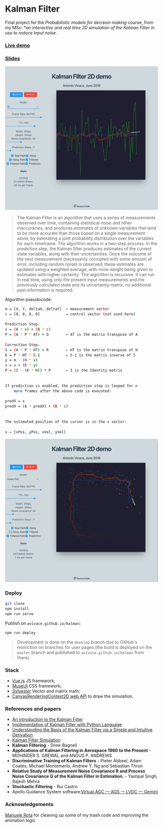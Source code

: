 # Kalman Filter

Final project for the *Probabilistic models for decision making* course, from my MSc: **an interactive and real time 2D simulation of the Kalman Filter in use to reduce input noise*.

### [Live demo](https://avivace.github.io/kalman)

### [Slides](slides.pdf)

![](screenshot1.png)

> The Kalman Filter is an algorithm that uses a series of measurements observed over time, containing statistical noise and other inaccuracies, and produces estimates of unknown variables that tend to be more accurate than those based on a single measurement alone, by estimating a joint probability distribution over the variables for each timeframe.
> The algorithm works in a two-step process. In the prediction step, the Kalman filter produces estimates of the current state variables, along with their uncertainties. Once the outcome of the next measurement (necessarily corrupted with some amount of error, including random noise) is observed, these estimates are updated using a weighted average, with more weight being given to estimates with higher certainty. The algorithm is recursive. It can run in real time, using only the present input measurements and the previously calculated state and its uncertainty matrix; no additional past information is required. 

Algorithm pseudocode:

```bash
m = [X, Y, deltaX, deltaY]  ← measurement vector
c = [0, 0, 0, 0]            ← control vector (not used here)

Prediction Step:
x = (A * x) + (B * c)
P = (A * P * AT) + Q        ← AT is the matrix transpose of A

Correction Step:
S = (H * P * HT) + R        ← HT is the matrix transpose of H
K = P * HT * S-1            ← S-1 is the matrix inverse of S
y = m - (H * x)
x = x + (K * y)
P = (I - (K * H)) * P       ← I is the Identity matrix


If prediction is enabled, the prediction step is looped for n 
    more frames after the above code is executed:

predX = x
predX = (A * predX) + (B * c)


The estimated position of the cursor is in the x vector:

x ← [xPos, yPos, xVel, yVel] 
```

![](screenshot2.png)

### Deploy

```bash
git clone
npm install
npm run serve
```

Publish on `avivace.github.io/kalman`:

```bash
npm run deploy
```

> Development is done on the `develop` branch due to GitHub's restriction on branches for user pages (the build is deployed on the `master` branch and published to `avivace.github.io/kalman` from there).

### Stack

- [Vue.js](https://vuejs.org/) JS framework;
- [MuseUI](https://muse-ui.org) CSS framework;
- [Sylvester](http://sylvester.jcoglan.com/) Vector and matrix math;
- [CanvasRenderingContext2D web API](https://developer.mozilla.org/en-US/docs/Web/API/CanvasRenderingContext2D) to draw the simulation.

### References and papers

- [An introduction to the Kalman Filter](http://www.cs.utexas.edu/~pstone/Courses/393Rfall13/readings/Welch+Bishop-TR-95.pdf)
- [Implementation of Kalman Filter with Python Language](https://arxiv.org/pdf/1204.0375.pdf)
- [Understanding the Basis of the Kalman Filter via a Simple and Intuitive Derivation](https://courses.engr.illinois.edu/ece420/sp2017/UnderstandingKalmanFilter.pdf)
- [Kalman Filter Simulation](https://www.cs.utexas.edu/~teammco/misc/kalman_filter/)
- **Kalman Filtering** - Drew Bagnell
- **Applications of Kalman Filtering in Aerospace 1960 to the Present** - MOHINDER S. GREWAL and ANGUS P. ANDREWS
- **Discriminative Training of Kalman Filters** - Pieter Abbeel, Adam Coates, Michael Montemerlo, Andrew Y. Ng and Sebastian Thrun
- **Relative Study of Measurement Noise Covariance R and Process
Noise Covariance Q of the Kalman Filter in Estimation.** - Yashpal Singh, Rajesh Mehra
- **Stochastic Filtering** - Rui Castro
- Apollo Guidance System software:[Virtual AGC — AGS — LVDC — Gemini](http://www.ibiblio.org/apollo/)

### Acknowledgements

[Manuele Rota](https://github.com/dubvulture) for cleaning up some of my trash code and improving the animation logic
